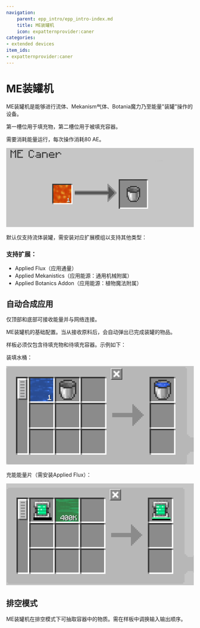 ```yaml
---
navigation:
    parent: epp_intro/epp_intro-index.md
    title: ME装罐机
    icon: expatternprovider:caner
categories:
- extended devices
item_ids:
- expatternprovider:caner
---
```


# ME装罐机

<BlockImage id="expatternprovider:caner" scale="8"></BlockImage>

ME装罐机是能够进行流体、Mekanism气体、Botania魔力乃至能量"装罐"操作的设备。

第一槽位用于填充物，第二槽位用于被填充容器。

需要消耗能量运行，每次操作消耗80 AE。

![GUI](../pic/caner_gui.png)

默认仅支持流体装罐，需安装对应扩展模组以支持其他类型：

### 支持扩展：
- Applied Flux（应用通量）
- Applied Mekanistics（应用能源：通用机械附属）
- Applied Botanics Addon（应用能源：植物魔法附属）

## 自动合成应用

仅顶部和底部可接收能量并与网络连接。

<GameScene zoom="6" background="transparent">
  <ImportStructure src="../structure/caner_example.snbt"></ImportStructure>
</GameScene>

ME装罐机的基础配置。当从<ItemLink id="ae2:pattern_provider" />接收原料后，会自动弹出已完成装罐的物品。

<GameScene zoom="6" background="transparent">
  <ImportStructure src="../structure/caner_auto.snbt"></ImportStructure>
</GameScene>

样板必须仅包含待填充物和待填充容器。示例如下：

装填水桶：

![P1](../pic/fill_water.png)

充能能量片（需安装Applied Flux）：

![P1](../pic/fill_energy.png)

## 排空模式

ME装罐机在排空模式下可抽取容器中的物质。需在样板中调换输入输出顺序。